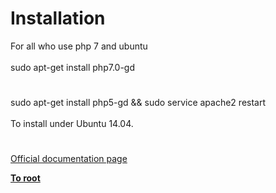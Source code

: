 # Installation



For all who use php 7 and ubuntu<br><br>sudo apt-get install php7.0-gd  

#

sudo apt-get install php5-gd &amp;&amp; sudo service apache2 restart<br><br>To install under Ubuntu 14.04.  

#

[Official documentation page](https://www.php.net/manual/en/image.installation.php)

**[To root](/README.md)**